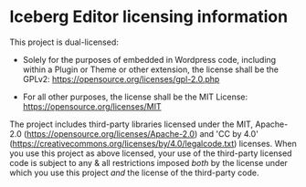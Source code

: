 # Iceberg Editor licensing information

This project is dual-licensed:

- Solely for the purposes of embedded in Wordpress code, including within a Plugin or Theme or other extension, the license shall be the GPLv2: https://opensource.org/licenses/gpl-2.0.php

- For all other purposes, the license shall be the MIT License: https://opensource.org/licenses/MIT

The project includes third-party libraries licensed under the MIT, Apache-2.0 (https://opensource.org/licenses/Apache-2.0) and 'CC by 4.0' (https://creativecommons.org/licenses/by/4.0/legalcode.txt) licenses. When you use this project as above licensed, your use of the third-party licensed code is subject to any & all restrictions imposed *both* by the license under which you use this project *and* the license of the third-party code.

